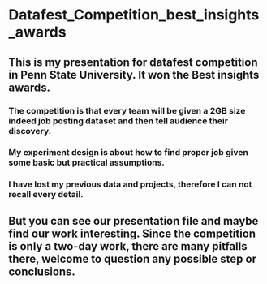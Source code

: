 # Datafest_Competition_best_insights_awards
## This is my presentation for datafest competition in Penn State University. It won the Best insights awards.
### The competition is that every team will be given a 2GB size indeed job posting dataset and then tell audience their discovery.
### My experiment design is about how to find proper job given some basic but practical assumptions.
### I have lost my previous data and projects, therefore I can not recall every detail.
## But you can see our presentation file and maybe find our work interesting. Since the competition is only a two-day work, there are many pitfalls there, welcome to question any possible step or conclusions.

